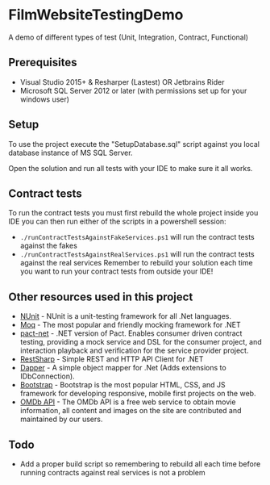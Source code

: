 # FilmWebsiteTestingDemo
A demo of different types of test (Unit, Integration, Contract, Functional)

## Prerequisites
* Visual Studio 2015+ & Resharper (Lastest) OR Jetbrains Rider
* Microsoft SQL Server 2012 or later (with permissions set up for your windows user)


## Setup
To use the project execute the "SetupDatabase.sql" script against you local database instance of MS SQL Server.

Open the solution and run all tests with your IDE to make sure it all works.

## Contract tests
To run the contract tests you must first rebuild the whole project inside you IDE you can then run either of the scripts in a powershell session:
* ``./runContractTestsAgainstFakeServices.ps1`` will run the contract tests against the fakes
* ``./runContractTestsAgainstRealServices.ps1`` will run the contract tests against the real services
Remember to rebuild your solution each time you want to run your contract tests from outside your IDE!

## Other resources used in this project
* [NUnit](https://github.com/nunit/nunit) - NUnit is a unit-testing framework for all .Net languages.
* [Moq](https://github.com/moq/moq) - The most popular and friendly mocking framework for .NET
* [pact-net](https://github.com/SEEK-Jobs/pact-net) - .NET version of Pact. Enables consumer driven contract testing, providing a mock service and DSL for the consumer project, and interaction playback and verification for the service provider project.
* [RestSharp](https://github.com/restsharp/RestSharp) - Simple REST and HTTP API Client for .NET
* [Dapper](https://github.com/StackExchange/dapper-dot-net) - A simple object mapper for .Net (Adds extensions to IDbConnection).
* [Bootstrap](http://getbootstrap.com/) - Bootstrap is the most popular HTML, CSS, and JS framework for developing responsive, mobile first projects on the web.
* [OMDb API](https://www.omdbapi.com/) - The OMDb API is a free web service to obtain movie information, all content and images on the site are contributed and maintained by our users.



## Todo
* Add a proper build script so remembering to rebuild all each time before running contracts against real services is not a problem
